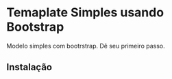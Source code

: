 # Temaplate Simples usando Bootstrap

Modelo simples com bootrstrap. Dê seu primeiro passo.

## Instalação
